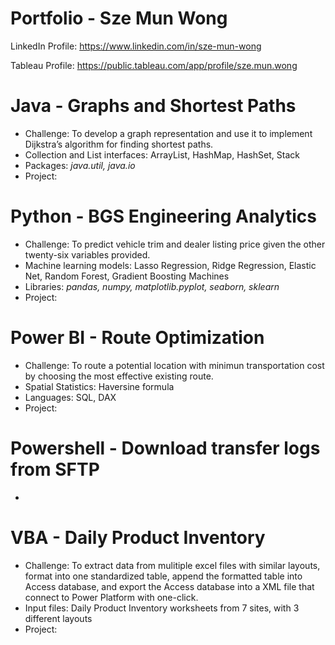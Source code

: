 # Portfolio - Sze Mun Wong
LinkedIn Profile: https://www.linkedin.com/in/sze-mun-wong

Tableau Profile: https://public.tableau.com/app/profile/sze.mun.wong

# Java - Graphs and Shortest Paths
- Challenge: To develop a graph representation and use it to implement Dijkstra’s algorithm for finding shortest paths.
- Collection and List interfaces: ArrayList, HashMap, HashSet, Stack
- Packages: *java.util, java.io*
- Project:
  
# Python - BGS Engineering Analytics
- Challenge: To predict vehicle trim and dealer listing price given the other twenty-six variables provided.
- Machine learning models: Lasso Regression, Ridge Regression, Elastic Net, Random Forest, Gradient Boosting Machines
- Libraries: *pandas, numpy, matplotlib.pyplot, seaborn, sklearn*
- Project:

# Power BI - Route Optimization
- Challenge: To route a potential location with minimun transportation cost by choosing the most effective existing route.
- Spatial Statistics: Haversine formula
- Languages: SQL, DAX
- Project: 

# Powershell - Download transfer logs from SFTP
* 

# VBA - Daily Product Inventory
* Challenge: To extract data from mulitiple excel files with similar layouts, format into one standardized table, append the formatted table into Access database, and export the Access database into a XML file that connect to Power Platform with one-click.
* Input files: Daily Product Inventory worksheets from 7 sites, with 3 different layouts
* Project: 
